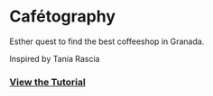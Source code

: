 # Cafétography

Esther quest to find the best coffeeshop in Granada.

Inspired by Tania Rascia
### [View the Tutorial](https://www.taniarascia.com/real-world-examples-of-map-filter-and-reduce-in-javascript)
